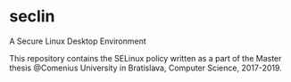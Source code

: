 # seclin
A Secure Linux Desktop Environment

This repository contains the SELinux policy written as a part of the Master thesis @Comenius University in Bratislava, Computer Science, 2017-2019.
